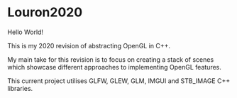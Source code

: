 # Louron2020

Hello World! 

This is my 2020 revision of abstracting OpenGL in C++.

My main take for this revision is to focus on creating a stack of scenes which showcase different approaches to implementing OpenGL features.

This current project utilises GLFW, GLEW, GLM, IMGUI and STB_IMAGE C++ libraries.
